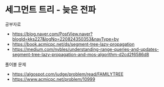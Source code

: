 # 세그먼트 트리 - 늦은 전파

공부자료

- <https://blog.naver.com/PostView.naver?blogId=kks227&logNo=220824350353&navType=by>
- <https://book.acmicpc.net/ds/segment-tree-lazy-propagation>
- <https://medium.com/nybles/understanding-range-queries-and-updates-segment-tree-lazy-propagation-and-mos-algorithm-d2cd2f6586d8>

풀어볼 문제

- <https://algospot.com/judge/problem/read/FAMILYTREE>
- <https://www.acmicpc.net/problem/10999>
